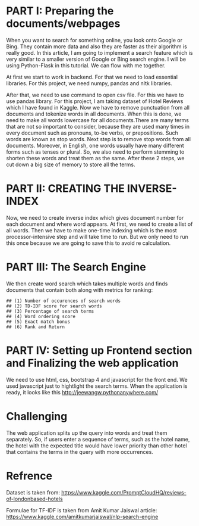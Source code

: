 # PART I: Preparing the documents/webpages
When you want to search for something online, you look onto Google or Bing. They contain more data and also they are faster as their algorithm is really good. In this article, I am going to implement a search feature which is very similar to a smaller version of Google or Bing search engine. I will be using Python-Flask in this tutorial. We can flow with me together.
 
At first we start to work in backend. For that we need to load essential libraries. For this project, we need numpy, pandas and nltk libraries.
 
After that, we need to use command to open csv file. For this we have to use pandas library. For this project, I am taking dataset of Hotel Reviews which I have found in Kaggle. Now we have to remove punctuation from all documents and tokenize words in all documents. When this is done, we need to make all words lowercase for all documents.There are many terms that are not so important to consider, because they are used many times in every document such as pronouns, to-be verbs, or prepositions. Such words are known as stop words. Next step is to remove stop words from all documents. Moreover, in English, one words usually have many different forms such as tenses or plural. So, we also need to perform stemming to shorten these words and treat them as the same. After these 2 steps, we cut down a big size of memory to store all the terms.
 
# PART II: CREATING THE INVERSE-INDEX
Now, we need to create inverse index which gives document number for each document and where word appears. At first, we need to create a list of all words. Then we have to make  one-time indexing which is  the most processor-intensive step and will take time to run. But we only need to run this once because we are going to save this to avoid re calculation.
 
# PART III: The Search Engine
We then create word search which takes multiple words and finds documents that contain both along with metrics for ranking:
 
    ## (1) Number of occurences of search words 
    ## (2) TD-IDF score for search words 
    ## (3) Percentage of search terms
    ## (4) Word ordering score 
    ## (5) Exact match bonus
    ## (6) Rank and Return
    
 # PART IV: Setting up Frontend section and Finalizing the web application
 We need to use html, css, bootstrap 4 and javascript for the front end. We used javascript just to hightlight the search terms. When the application is ready, it looks like this http://jeewangw.pythonanywhere.com/
 
 # Challenging
 The web application splits up the query into words and treat them separately. So, if users enter a sequence of terms, such as the hotel name, the hotel with the expected title would have lower priority than other hotel that contains the terms in the query with more occurrences.
 
 # Refrence
 Dataset is taken from: https://www.kaggle.com/PromptCloudHQ/reviews-of-londonbased-hotels
 
 Formulae for TF-IDF is taken from Amit Kumar Jaiswal article: https://www.kaggle.com/amitkumarjaiswal/nlp-search-engine
 
 

